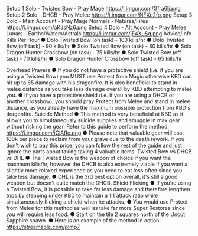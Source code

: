 Setup 1
Solo - Twisted Bow - Pray Mage
https://i.imgur.com/Gfra6lj.png 
Setup 2
Solo - DHCB - Pray Melee
https://i.imgur.com/NFXu2fo.png
Setup 3
Dolo - Main Account - Pray Mage
Normals - Natures/Fires
https://i.imgur.com/aKJsNz6.png 
Setup 4
Dolo - Alt Account - Pray Melee
Lunars - Earths/Waters/Astrals
https://i.imgur.com/jF4XuSg.png 
Advice/Info
Kills Per Hour
● Dolo Twisted Bow (on task) - 100 kills/hr
● Dolo Twisted Bow (off task) - 90 kills/hr
● Solo Twisted Bow (on task) - 80 kills/hr
● Solo Dragon Hunter Crossbow (on task) - 75 kills/hr
● Solo Twisted Bow (off task) - 70 kills/hr
● Solo Dragon Hunter Crossbow (off task) - 65 kills/hr
 
Overhead Prayers
● If you do not have a protective shield (i.e. if you are using a Twisted Bow) you MUST use Protect from Magic otherwise KBD can hit up to 65 damage with his dragonfire. It is also beneficial to stand in melee distance as you take less damage overall by KBD attempting to melee you.
● If you have a protective shield (i.e. if you are using a DHCB or another crossbow), you should pray Protect from Melee and stand in melee distance, as you already have the maximum possible protection from KBD's dragonfire.
Suicide Method
● This method is very beneficial at KBD as it allows you to simultaneously suicide supplies and smuggle in max gear without risking the gear. Refer to this guide to perform the method: <https://i.imgur.com/iCjAfIe.png>
● Please note that valuable gear will cost 100k per piece to reclaim from your grave due to the death rework. If you don't wish to pay this price, you can follow the rest of the guide and just ignore the parts about taking taking 4 valuable items.
Twisted Bow vs DHCB vs DHL
● The Twisted Bow is the weapon of choice if you want the maximum kills/hr, however the DHCB is also extremely viable if you want a slightly more relaxed experience as you need to eat less often since you take less damage.
● DHL is the 3rd best option overall, it's still a good weapon but doesn't quite match the DHCB.
Shield Flicking
● If you're using a Twisted Bow, it is possible to take far less damage and therefore lengthen trips by stepping under KBD to maintain a 1:1 attack ratio while simultaneously flicking a shield when he attacks. 
● You would use Protect from Melee for this method as well as take far more Super Restores since you will require less food. 
● Start on the tile 2 squares north of the Uncut Sapphire spawn.
● Here is an example of the method in action: https://streamable.com/plmp7
